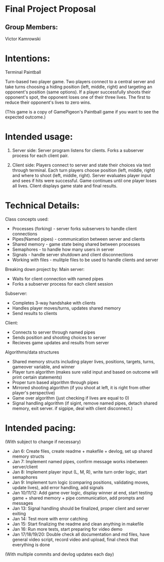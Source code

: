 # Final Project Proposal

## Group Members:

Victor Kamrowski

# Intentions:

Terminal Paintball

Turn-based two player game. Two players connect to a central server and take turns choosing a hiding position (left, middle, right) and targeting an opponent's position (same options). If a player successfully shoots their opponent's spot, the opponent loses one of their three lives. The first to reduce their opponent's lives to zero wins.

(This game is a copy of GamePigeon's Paintball game if you want to see the expected outcome.)

# Intended usage:

1. Server side: Server program listens for clients. Forks a subserver process for each client pair.

2. Client side: Players connect to server and state their choices via text through terminal. Each turn players choose position (left, middle, right) and where to shoot (left, middle, right). Server evaluates player input and sees if hits were successful. Game continues until one player loses all lives. Client displays game state and final results.

# Technical Details:

Class concepts used:
- Processes (forking) - server forks subservers to handle client connections
- Pipes(Named pipes) - communication between server and clients
- Shared memory - game state being shared between processes
- Semaphores - to handle how many users in server
- Signals - handle server shutdown and client disconnections
- Working with files - mulitple files to be used to handle clients and server

Breaking down project by:
Main server:
- Waits for client connection with named pipes
- Forks a subserver process for each client session

Subserver:
- Completes 3-way handshake with clients
- Handles player moves/turns, updates shared memory
- Send results to clients

Client:
- Connects to server through named pipes
- Sends position and shooting choices to server
- Recieves game updates and results from server

Algorithms/data structures
- Shared memory structs including player lives, positions, targets, turns, gameover variable, and winner
- Player turn algorithm (makes sure valid input and based on outcome will print certain statements)
- Proper turn based algorithm through pipes
- Mirrored shooting algorithm (if you shoot at left, it is right from other player's perspective)
- Game over algorithm (just checking if lives are equal to 0)
- Signal handling algorithm (if sigint, remove named pipes, detach shared memory, exit server. if sigpipe, deal with client disconnect.)

# Intended pacing:

(With subject to change if necessary)

- Jan 6: Create files, create readme + makefile + devlog, set up shared memory structs
- Jan 7: Implement named pipes, confirm message works inbetween server/client
- Jan 8: Implement player input (L, M, R), write turn order logic, start semaphores
- Jan 9: Implement turn logic (comparing positions, validating moves, update lives), add error handling, add signals
- Jan 10/11/12: Add game over logic, display winner at end, start testing game + shared memory + pipe communication, add prompts and messages
- Jan 13: Signal handling should be finalized, proper client and server exiting
- Jan 14: Test more with error catching
- Jan 15: Start finalizing the readme and clean anything in makefile
- Jan 16: Run more tests, start preparing for video demo
- Jan 17/18/19/20: Double check all documentation and md files, have general video script, record video and upload, final check that everything is done

(With multiple commits and devlog updates each day)
